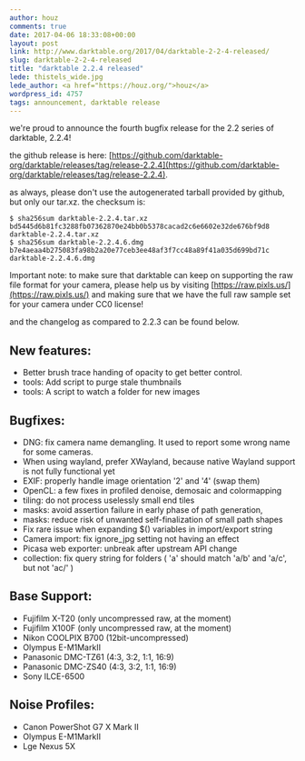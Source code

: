 ```yaml
---
author: houz
comments: true
date: 2017-04-06 18:33:08+00:00
layout: post
link: http://www.darktable.org/2017/04/darktable-2-2-4-released/
slug: darktable-2-2-4-released
title: "darktable 2.2.4 released"
lede: thistels_wide.jpg
lede_author: <a href="https://houz.org/">houz</a>
wordpress_id: 4757
tags: announcement, darktable release
---
```


we're proud to announce the fourth bugfix release for the 2.2 series of darktable, 2.2.4!

the github release is here: [https://github.com/darktable-org/darktable/releases/tag/release-2.2.4](https://github.com/darktable-org/darktable/releases/tag/release-2.2.4).

as always, please don't use the autogenerated tarball provided by github, but only our tar.xz. the checksum is:

    $ sha256sum darktable-2.2.4.tar.xz
    bd5445d6b81fc3288fb07362870e24bb0b5378cacad2c6e6602e32de676bf9d8  darktable-2.2.4.tar.xz
    $ sha256sum darktable-2.2.4.6.dmg
    b7e4aeaa4b275083fa98b2a20e77ceb3ee48af3f7cc48a89f41a035d699bd71c  darktable-2.2.4.6.dmg

Important note: to make sure that darktable can keep on supporting the raw file format for your camera, please help us by visiting [https://raw.pixls.us/](https://raw.pixls.us/) and making sure that we have the full raw sample set for your camera under CC0 license!

and the changelog as compared to 2.2.3 can be found below.

## New features:

* Better brush trace handing of opacity to get better control.
* tools: Add script to purge stale thumbnails
* tools: A script to watch a folder for new images

## Bugfixes:

* DNG: fix camera name demangling. It used to report some wrong name for some cameras.
* When using wayland, prefer XWayland, because native Wayland support is not fully functional yet
* EXIF: properly handle image orientation '2' and '4' (swap them)
* OpenCL: a few fixes in profiled denoise, demosaic and colormapping
* tiling: do not process uselessly small end tiles
* masks: avoid assertion failure in early phase of path generation,
* masks: reduce risk of unwanted self-finalization of small path shapes
* Fix rare issue when expanding $() variables in import/export string
* Camera import: fix ignore_jpg setting not having an effect
* Picasa web exporter: unbreak after upstream API change
* collection: fix query string for folders ( 'a' should match 'a/b' and 'a/c', but not 'ac/' )

## Base Support:

* Fujifilm X-T20 (only uncompressed raw, at the moment)
* Fujifilm X100F (only uncompressed raw, at the moment)
* Nikon COOLPIX B700 (12bit-uncompressed)
* Olympus E-M1MarkII
* Panasonic DMC-TZ61 (4:3, 3:2, 1:1, 16:9)
* Panasonic DMC-ZS40 (4:3, 3:2, 1:1, 16:9)
* Sony ILCE-6500

## Noise Profiles:

* Canon PowerShot G7 X Mark II
* Olympus E-M1MarkII
* Lge Nexus 5X
